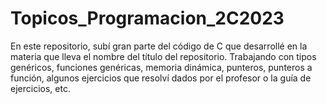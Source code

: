 # Topicos_Programacion_2C2023

En este repositorio, subí gran parte del código de C que desarrollé en la materia que lleva el nombre del título del repositorio.
Trabajando con tipos genéricos, funciones genéricas, memoria dinámica, punteros, punteros a función, algunos ejercicios que resolví dados por el profesor o la guía de ejercicios, etc.
